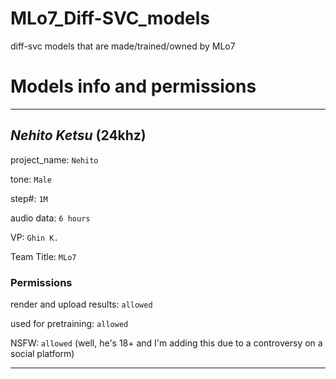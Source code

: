 # MLo7_Diff-SVC_models
diff-svc models that are made/trained/owned by MLo7

# Models info and permissions

_____________________________

## _Nehito Ketsu_ (24khz)

project_name: `Nehito`

tone: `Male`

step#: `1M`

audio data: `6 hours`

VP: `Ghin K.`

Team Title: `MLo7`

### Permissions

render and upload results: `allowed`

used for pretraining: `allowed`

NSFW: `allowed` (well, he's 18+ and I'm adding this due to a controversy on a social platform)

_____________________________
